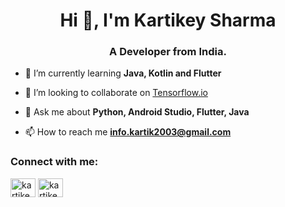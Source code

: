 <h1 align="center">Hi 👋, I'm Kartikey Sharma</h1>
<h3 align="center">A Developer from India.</h3>

- 🌱 I’m currently learning **Java, Kotlin and Flutter**

- 👯 I’m looking to collaborate on [Tensorflow.io](https://github.com/tensorflow/io)

- 💬 Ask me about **Python, Android Studio, Flutter, Java**

- 📫 How to reach me **info.kartik2003@gmail.com**

<h3 align="left">Connect with me:</h3>
<p align="left">
<a href="https://instagram.com/kartikeysharma03" target="blank"><img align="center" src="https://raw.githubusercontent.com/rahuldkjain/github-profile-readme-generator/master/src/images/icons/Social/instagram.svg" alt="kartikeysharma03" height="30" width="40" /></a>
<a href="https://www.linkedin.com/in/kartikey-sharma-7195a91b4/" target="blank"><img align="center" src="https://upload.wikimedia.org/wikipedia/commons/thumb/8/81/LinkedIn_icon.svg/2048px-LinkedIn_icon.svg.png" alt="kartikeysharma03" height="30" width="40" /></a>
</p>
